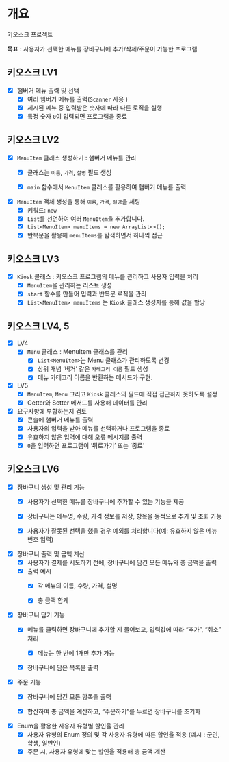 # 개요
키오스크 프로젝트

<b>목표</b> :  사용자가 선택한 메뉴를 장바구니에 추가/삭제/주문이 가능한 프로그램 

## 키오스크 LV1
- [x] 햄버거 메뉴 출력 및 선택
    - [x] 여러 햄버거 메뉴를 출력(`Scanner` 사용 )
    - [x] 제시된 메뉴 중 입력받은 숫자에 따라 다른 로직을 실행
    - [x] 특정 숫자 `0`이 입력되면 프로그램을 종료

## 키오스크 LV2
- [x] `MenuItem` 클래스 생성하기 : 햄버거 메뉴를 관리
    - [x] 클래스는 `이름`, `가격`, `설명` 필드 생성
    - [x] `main` 함수에서 `MenuItem` 클래스를 활용하여 햄버거 메뉴를 출력


- [x] `MenuItem` 객체 생성을 통해 `이름`, `가격`, `설명`을 세팅
    - [x] 키워드: `new`
    - [x] `List`를 선언하여 여러 `MenuItem`을 추가합니다.
    - [x] `List<MenuItem> menuItems = new ArrayList<>();`
    - [x] 반복문을 활용해 `menuItems`를 탐색하면서 하나씩 접근

## 키오스크 LV3
- [x] `Kiosk` 클래스 : 키오스크 프로그램의 메뉴를 관리하고 사용자 입력을 처리
    - [x]  `MenuItem`을 관리하는 리스트 생성
    - [x]  `start` 함수를 만들어 입력과 반복문 로직을 관리
    - [x]  `List<MenuItem> menuItems` 는 `Kiosk` 클래스 생성자를 통해 값을 할당

## 키오스크 LV4, 5
- [x] LV4
    - [x] `Menu` 클래스 : MenuItem 클래스를 관리
        - [x] `List<MenuItem>`는 Menu 클래스가 관리하도록 변경
        - [x] 상위 개념 ‘버거’ 같은 `카테고리 이름` 필드 생성
        - [x] 메뉴 카테고리 이름을 반환하는 메서드가 구현.

- [x] LV5
    - [x]  `MenuItem`, `Menu` 그리고 `Kiosk` 클래스의 필드에 직접 접근하지 못하도록 설정
    - [x]  Getter와 Setter 메서드를 사용해 데이터를 관리

- [x] 요구사항에 부합하는지 검토
  - [x]  콘솔에 햄버거 메뉴를 출력
  - [x]  사용자의 입력을 받아 메뉴를 선택하거나 프로그램을 종료
  - [x]  유효하지 않은 입력에 대해 오류 메시지를 출력
  - [x]  `0`을 입력하면 프로그램이 ‘뒤로가기’ 또는 ‘종료’

## 키오스크 LV6
- [x] 장바구니 생성 및 관리 기능
    - [x] 사용자가 선택한 메뉴를 장바구니에 추가할 수 있는 기능을 제공
    - [x] 장바구니는 메뉴명, 수량, 가격 정보를 저장, 항목을 동적으로 추가 및 조회 가능
    - [x] 사용자가 잘못된 선택을 했을 경우 예외를 처리합니다(예: 유효하지 않은 메뉴 번호 입력)


- [x] 장바구니 출력 및 금액 계산
    - [x] 사용자가 결제를 시도하기 전에, 장바구니에 담긴 모든 메뉴와 총 금액을 출력
    - [x] 출력 예시
        - [x] 각 메뉴의 이름, 수량, 가격, 설명
        - [x] 총 금액 합계


- [x] 장바구니 담기 기능
    - [x] 메뉴를 클릭하면 장바구니에 추가할 지 물어보고, 입력값에 따라 “추가”, “취소” 처리
        - [x] 메뉴는 한 번에 1개만 추가 가능
    - [x] 장바구니에 담은 목록을 출력


- [x] 주문 기능
    - [x] 장바구니에 담긴 모든 항목을 출력
    - [x] 합산하여 총 금액을 계산하고, “주문하기”를 누르면 장바구니를 초기화


- [x] Enum을 활용한 사용자 유형별 할인율 관리
    - [x]  사용자 유형의 Enum 정의 및 각 사용자 유형에 따른 할인율 적용 (예시 : 군인, 학생, 일반인)
    - [x]  주문 시, 사용자 유형에 맞는 할인율 적용해 총 금액 계산
